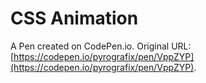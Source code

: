 # CSS Animation

A Pen created on CodePen.io. Original URL: [https://codepen.io/pyrografix/pen/VppZYP](https://codepen.io/pyrografix/pen/VppZYP).

